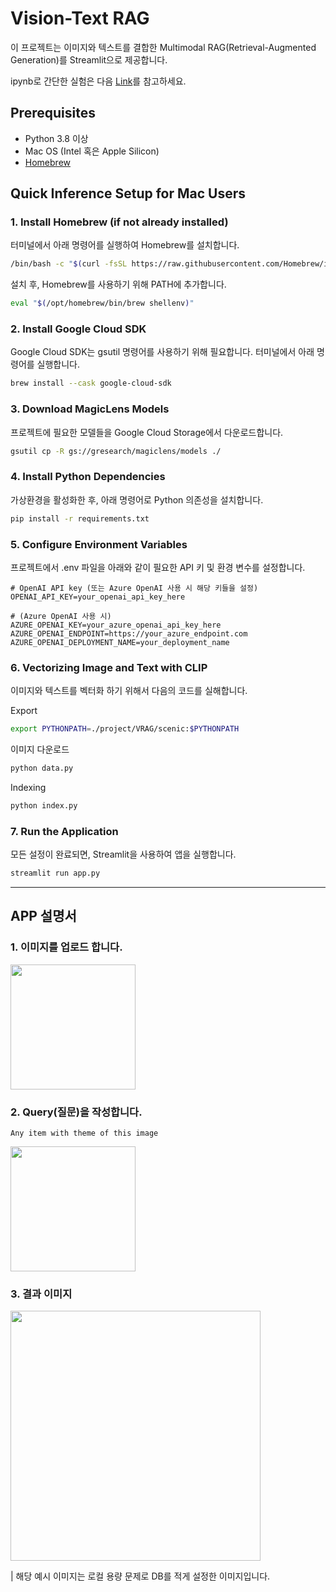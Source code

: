 # Vision-Text RAG

이 프로젝트는 이미지와 텍스트를 결합한 Multimodal RAG(Retrieval-Augmented Generation)를 Streamlit으로 제공합니다.

ipynb로 간단한 실험은 다음 [Link](https://github.com/PARKYUNSU/pytorch_imple/tree/main/Agentic_RAG/Multimodal_RAG)를 참고하세요.

## Prerequisites
- Python 3.8 이상
- Mac OS (Intel 혹은 Apple Silicon)
- [Homebrew](https://brew.sh/)

## Quick Inference Setup for Mac Users

### 1. Install Homebrew (if not already installed)

터미널에서 아래 명령어를 실행하여 Homebrew를 설치합니다.

```bash
/bin/bash -c "$(curl -fsSL https://raw.githubusercontent.com/Homebrew/install/HEAD/install.sh)"
```

설치 후, Homebrew를 사용하기 위해 PATH에 추가합니다.

```bash
eval "$(/opt/homebrew/bin/brew shellenv)"
```
### 2. Install Google Cloud SDK
Google Cloud SDK는 gsutil 명령어를 사용하기 위해 필요합니다. 터미널에서 아래 명령어를 실행합니다.

```bash
brew install --cask google-cloud-sdk
```

### 3. Download MagicLens Models
프로젝트에 필요한 모델들을 Google Cloud Storage에서 다운로드합니다.

```bash
gsutil cp -R gs://gresearch/magiclens/models ./
```

### 4. Install Python Dependencies
가상환경을 활성화한 후, 아래 명령어로 Python 의존성을 설치합니다.
```bash
pip install -r requirements.txt
```

### 5. Configure Environment Variables
프로젝트에서 .env 파일을 아래와 같이 필요한 API 키 및 환경 변수를 설정합니다.

```dotenv
# OpenAI API key (또는 Azure OpenAI 사용 시 해당 키들을 설정)
OPENAI_API_KEY=your_openai_api_key_here

# (Azure OpenAI 사용 시)
AZURE_OPENAI_KEY=your_azure_openai_api_key_here
AZURE_OPENAI_ENDPOINT=https://your_azure_endpoint.com
AZURE_OPENAI_DEPLOYMENT_NAME=your_deployment_name
```

### 6. Vectorizing Image and Text with CLIP
이미지와 텍스트를 벡터화 하기 위해서 다음의 코드를 실해합니다.

Export
```bash
export PYTHONPATH=./project/VRAG/scenic:$PYTHONPATH
```

이미지 다운로드
```bash
python data.py
```

Indexing
```bash
python index.py
```

### 7. Run the Application
모든 설정이 완료되면, Streamlit을 사용하여 앱을 실행합니다.

```bash
streamlit run app.py
```

---
## APP 설명서

### 1. 이미지를 업로드 합니다.
<img src='https://github.com/user-attachments/assets/227e4123-ba35-4008-a4ab-bcd8dcb93bbd' width=200>

### 2. Query(질문)을 작성합니다.
```text
Any item with theme of this image
```
<img src="https://github.com/user-attachments/assets/3366a833-4d02-4c6a-93ea-9275e9fb7e24" width=200>


### 3. 결과 이미지

<img src="https://github.com/user-attachments/assets/604fe4ed-b0cc-4f75-8b92-5f3803c81de9" width=400>

| 해당 예시 이미지는 로컬 용량 문제로 DB를 적게 설정한 이미지입니다.
